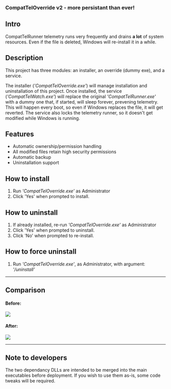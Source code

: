 ### CompatTelOverride v2 - more persistant than ever!

## Intro
CompatTelRunner telemetry runs very frequently and drains **a lot** of system resources. Even if the file is deleted, Windows will re-install it in a while.

## Description
This project has three modules: an installer, an override (dummy exe), and a service.

The installer (*'CompatTelOverride.exe'*) will manage installation and uninstallation of this project.
Once installed, the service (*'CompatTelWatch.exe'*) will replace the original *'CompatTelRunner.exe'* with a dummy one that, if started, will sleep forever, prevening telemetry.
This will happen every boot, so even if Windows replaces the file, it will get reverted. The service also locks the telemetry runner, so it doesn't get modified while Windows is running.

## Features
* Automatic ownership/permission handling
* All modified files retain high security permissions
* Automatic backup
* Uninstallation support

## How to install
1. Run *'CompatTelOverride.exe'* as Administrator
2. Click 'Yes' when prompted to install.

## How to uninstall
1. If already installed, re-run *'CompatTelOverride.exe'* as Administrator
2. Click 'Yes' when prompted to uninstall.
3. Click 'No' when prompted to re-install.

## How to force uninstall
1. Run *'CompatTelOverride.exe'*, as Administrator, with argument: *'/uninstall'*

---

## Comparison

#### Before:
![](https://i.imgur.com/6Saqe6T.png)

#### After:
![](https://i.imgur.com/9o0Kp7x.png)

---

## Note to developers
The two dependancy DLLs are intended to be merged into the main executables before deployment. If you wish to use them as-is, some code tweaks will be required.